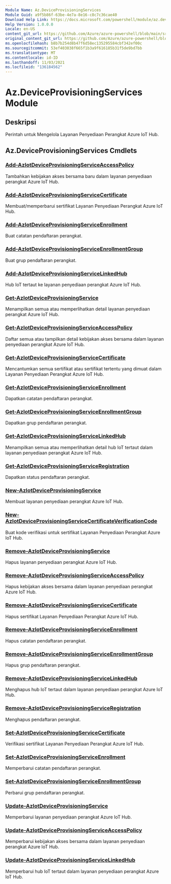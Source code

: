 ```yaml
---
Module Name: Az.DeviceProvisioningServices
Module Guid: a9f5b86f-63be-4e7a-8e16-c8c7c36cae40
Download Help Link: https://docs.microsoft.com/powershell/module/az.deviceprovisioningservices
Help Version: 1.0.0.0
Locale: en-US
content_git_url: https://github.com/Azure/azure-powershell/blob/main/src/DeviceProvisioningServices/DeviceProvisioningServices/help/Az.DeviceProvisioningServices.md
original_content_git_url: https://github.com/Azure/azure-powershell/blob/main/src/DeviceProvisioningServices/DeviceProvisioningServices/help/Az.DeviceProvisioningServices.md
ms.openlocfilehash: b8b7b254d8b47f6d58ec135295584cbf342ef00c
ms.sourcegitcommit: 53ef403038f665f1b3a9f616185b31f5de9bd7bb
ms.translationtype: MT
ms.contentlocale: id-ID
ms.lasthandoff: 11/03/2021
ms.locfileid: "136184562"
---
```

# Az.DeviceProvisioningServices Module
## Deskripsi
Perintah untuk Mengelola Layanan Penyediaan Perangkat Azure IoT Hub.

## Az.DeviceProvisioningServices Cmdlets
### [Add-AzIotDeviceProvisioningServiceAccessPolicy](Add-AzIoTDeviceProvisioningServiceAccessPolicy.md)
Tambahkan kebijakan akses bersama baru dalam layanan penyediaan perangkat Azure IoT Hub.

### [Add-AzIotDeviceProvisioningServiceCertificate](Add-AzIoTDeviceProvisioningServiceCertificate.md)
Membuat/memperbarui sertifikat Layanan Penyediaan Perangkat Azure IoT Hub.

### [Add-AzIotDeviceProvisioningServiceEnrollment](Add-AzIoTDeviceProvisioningServiceEnrollment.md)
Buat catatan pendaftaran perangkat.

### [Add-AzIotDeviceProvisioningServiceEnrollmentGroup](Add-AzIoTDeviceProvisioningServiceEnrollmentGroup.md)
Buat grup pendaftaran perangkat.

### [Add-AzIotDeviceProvisioningServiceLinkedHub](Add-AzIoTDeviceProvisioningServiceLinkedHub.md)
Hub IoT tertaut ke layanan penyediaan perangkat Azure IoT Hub.

### [Get-AzIotDeviceProvisioningService](Get-AzIoTDeviceProvisioningService.md)
Menampilkan semua atau memperlihatkan detail layanan penyediaan perangkat Azure IoT Hub.

### [Get-AzIotDeviceProvisioningServiceAccessPolicy](Get-AzIoTDeviceProvisioningServiceAccessPolicy.md)
Daftar semua atau tampilkan detail kebijakan akses bersama dalam layanan penyediaan perangkat Azure IoT Hub.

### [Get-AzIotDeviceProvisioningServiceCertificate](Get-AzIoTDeviceProvisioningServiceCertificate.md)
Mencantumkan semua sertifikat atau sertifikat tertentu yang dimuat dalam Layanan Penyediaan Perangkat Azure IoT Hub.

### [Get-AzIotDeviceProvisioningServiceEnrollment](Get-AzIoTDeviceProvisioningServiceEnrollment.md)
Dapatkan catatan pendaftaran perangkat.

### [Get-AzIotDeviceProvisioningServiceEnrollmentGroup](Get-AzIoTDeviceProvisioningServiceEnrollmentGroup.md)
Dapatkan grup pendaftaran perangkat.

### [Get-AzIotDeviceProvisioningServiceLinkedHub](Get-AzIoTDeviceProvisioningServiceLinkedHub.md)
Menampilkan semua atau memperlihatkan detail hub IoT tertaut dalam layanan penyediaan perangkat Azure IoT Hub.

### [Get-AzIotDeviceProvisioningServiceRegistration](Get-AzIoTDeviceProvisioningServiceRegistration.md)
Dapatkan status pendaftaran perangkat.

### [New-AzIotDeviceProvisioningService](New-AzIoTDeviceProvisioningService.md)
Membuat layanan penyediaan perangkat Azure IoT Hub.

### [New-AzIotDeviceProvisioningServiceCertificateVerificationCode](New-AzIoTDeviceProvisioningServiceCertificateVerificationCode.md)
Buat kode verifikasi untuk sertifikat Layanan Penyediaan Perangkat Azure IoT Hub.

### [Remove-AzIotDeviceProvisioningService](Remove-AzIoTDeviceProvisioningService.md)
Hapus layanan penyediaan perangkat Azure IoT Hub.

### [Remove-AzIotDeviceProvisioningServiceAccessPolicy](Remove-AzIoTDeviceProvisioningServiceAccessPolicy.md)
Hapus kebijakan akses bersama dalam layanan penyediaan perangkat Azure IoT Hub.

### [Remove-AzIotDeviceProvisioningServiceCertificate](Remove-AzIoTDeviceProvisioningServiceCertificate.md)
Hapus sertifikat Layanan Penyediaan Perangkat Azure IoT Hub.

### [Remove-AzIotDeviceProvisioningServiceEnrollment](Remove-AzIoTDeviceProvisioningServiceEnrollment.md)
Hapus catatan pendaftaran perangkat.

### [Remove-AzIotDeviceProvisioningServiceEnrollmentGroup](Remove-AzIoTDeviceProvisioningServiceEnrollmentGroup.md)
Hapus grup pendaftaran perangkat.

### [Remove-AzIotDeviceProvisioningServiceLinkedHub](Remove-AzIoTDeviceProvisioningServiceLinkedHub.md)
Menghapus hub IoT tertaut dalam layanan penyediaan perangkat Azure IoT Hub.

### [Remove-AzIotDeviceProvisioningServiceRegistration](Remove-AzIoTDeviceProvisioningServiceRegistration.md)
Menghapus pendaftaran perangkat.

### [Set-AzIotDeviceProvisioningServiceCertificate](Set-AzIoTDeviceProvisioningServiceCertificate.md)
Verifikasi sertifikat Layanan Penyediaan Perangkat Azure IoT Hub.

### [Set-AzIotDeviceProvisioningServiceEnrollment](Set-AzIoTDeviceProvisioningServiceEnrollment.md)
Memperbarui catatan pendaftaran perangkat.

### [Set-AzIotDeviceProvisioningServiceEnrollmentGroup](Set-AzIoTDeviceProvisioningServiceEnrollmentGroup.md)
Perbarui grup pendaftaran perangkat.

### [Update-AzIotDeviceProvisioningService](Update-AzIoTDeviceProvisioningService.md)
Memperbarui layanan penyediaan perangkat Azure IoT Hub.

### [Update-AzIotDeviceProvisioningServiceAccessPolicy](Update-AzIoTDeviceProvisioningServiceAccessPolicy.md)
Memperbarui kebijakan akses bersama dalam layanan penyediaan perangkat Azure IoT Hub.

### [Update-AzIotDeviceProvisioningServiceLinkedHub](Update-AzIoTDeviceProvisioningServiceLinkedHub.md)
Memperbarui hub IoT tertaut dalam layanan penyediaan perangkat Azure IoT Hub.


